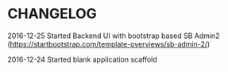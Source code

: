 CHANGELOG
=========

2016-12-25 Started Backend UI with bootstrap based SB Admin2 (https://startbootstrap.com/template-overviews/sb-admin-2/)

2016-12-24 Started blank application scaffold